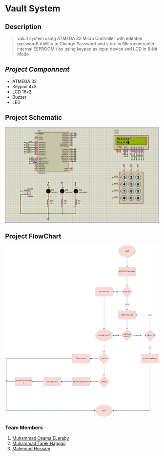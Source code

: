 # Vault System 
## Description
> valult system using ATMEGA 32 Micro Controller with editable password\ Abillity to Change Password and store in Microcontrooler internal EEPROOM \ by using keypad as input device and LCD in 8-bit Mode
## ***Project Componnent***
* ATMEGA 32
* Keypad 4x3
* LCD 16x2
* Buzzer
* LED
## Project Schematic 
![image](/The_Vault_embedded_project[1].jpg)
## Project FlowChart  
![alt Text](/flow.jpg)
### Team Members 
1. [Muhammad Osama ELaraby](https://www.linkedin.com/in/muhammad-osama-elaraby-542621245/)
2. [Muhammad Tarek Haggag](https://www.linkedin.com/in/mohamed-hagag-90bba0185/)
3. [Mahmoud Hossam](https://www.linkedin.com/in/mahmoud-hosam-2b09751a7/)



